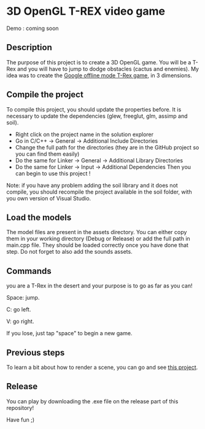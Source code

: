 # 3D OpenGL T-REX video game

Demo : coming soon

## Description

The purpose of this project is to create a 3D OpenGL game. You will be a T-Rex and you will have to jump to dodge obstacles (cactus and enemies). 
My idea was to create the [Google offline mode T-Rex game](http://www.trex-game.skipser.com/), in 3 dimensions.

## Compile the project

To compile this project, you should update the properties before.
It is necessary to update the dependencies (glew, freeglut, glm, assimp and soil).
- Right click on the project name in the solution explorer
- Go in C/C++ -> General -> Additional Include Directories 
- Change the full path for the directories (they are in the GitHub project so you can find them easily)
- Do the same for Linker -> General -> Additional Library Directories 
- Do the same for Linker -> Input ->  Additional Dependencies 
Then you can begin to use this project !

Note: if you have any problem adding the soil library and it does not compile, you should recompile the project available in the soil folder, with you own version of Visual Studio.

## Load the models

The model files are present in the assets directory. You can either copy them in your working directory (Debug or Release) or add the full path in main.cpp file.
They should be loaded correctly once you have done that step.
Do not forget to also add the sounds assets.

## Commands

you are a T-Rex in the desert and your purpose is to go as far as you can!

Space: jump.

C: go left.

V: go right.

If you lose, just tap "space" to begin a new game.

## Previous steps

To learn a bit about how to render a scene, you can go and see [this project](https://github.com/Wiinterfell/ComputerGraphics_VideoGameScene).

## Release

You can play by downloading the .exe file on the release part of this repository!

Have fun ;)